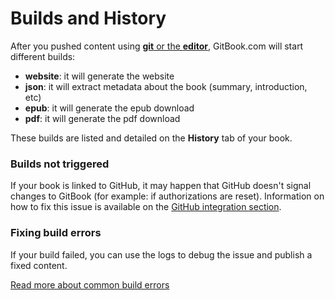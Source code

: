 # Builds and History

After you pushed content using [**git** or the **editor**](./push.md), GitBook.com will start different builds:

- **website**: it will generate the website
- **json**: it will extract metadata about the book (summary, introduction, etc)
- **epub**: it will generate the epub download
- **pdf**: it will generate the pdf download

These builds are listed and detailed on the **History** tab of your book.

### Builds not triggered

If your book is linked to GitHub, it may happen that GitHub doesn't signal changes to GitBook (for example: if authorizations are reset).
Information on how to fix this issue is available on the [GitHub integration section](github/README.md).

### Fixing build errors

If your build failed, you can use the logs to debug the issue and publish a fixed content.

[Read more about common build errors](./errors.md)
